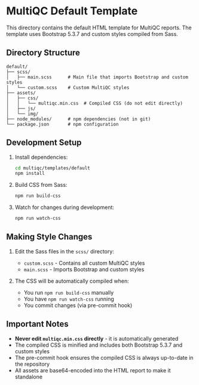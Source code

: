 # MultiQC Default Template

This directory contains the default HTML template for MultiQC reports. The template uses Bootstrap 5.3.7 and custom styles compiled from Sass.

## Directory Structure

```
default/
├── scss/
│   ├── main.scss      # Main file that imports Bootstrap and custom styles
│   └── custom.scss    # Custom MultiQC styles
├── assets/
│   ├── css/
│   │   └── multiqc.min.css  # Compiled CSS (do not edit directly)
│   ├── js/
│   └── img/
├── node_modules/      # npm dependencies (not in git)
└── package.json       # npm configuration
```

## Development Setup

1. Install dependencies:

   ```bash
   cd multiqc/templates/default
   npm install
   ```

2. Build CSS from Sass:

   ```bash
   npm run build-css
   ```

3. Watch for changes during development:
   ```bash
   npm run watch-css
   ```

## Making Style Changes

1. Edit the Sass files in the `scss/` directory:

   - `custom.scss` - Contains all custom MultiQC styles
   - `main.scss` - Imports Bootstrap and custom styles

2. The CSS will be automatically compiled when:
   - You run `npm run build-css` manually
   - You have `npm run watch-css` running
   - You commit changes (via pre-commit hook)

## Important Notes

- **Never edit `multiqc.min.css` directly** - it is automatically generated
- The compiled CSS is minified and includes both Bootstrap 5.3.7 and custom styles
- The pre-commit hook ensures the compiled CSS is always up-to-date in the repository
- All assets are base64-encoded into the HTML report to make it standalone

